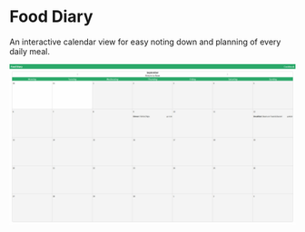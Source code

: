 # Food Diary

An interactive calendar view for easy noting down and planning of every daily meal.

![Screenshot](./readme/screenshot.jpg)